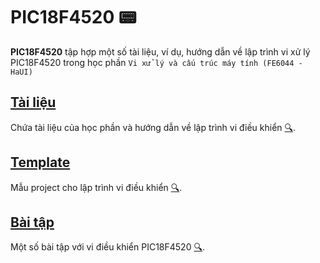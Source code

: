# PIC18F4520 📟

**PIC18F4520** tập hợp một số tài liệu, ví dụ, hướng dẫn về lập trình vi xử lý PIC18F4520 trong học phần `Vi xử lý và cấu trúc máy tính (FE6044 - HaUI)`

## [Tài liệu](Docs)

Chứa tài liệu của học phần và hướng dẫn về lập trình vi điều khiển [🔍](Docs).

## [Template](0_Template)

Mẫu project cho lập trình vi điều khiển [🔍](Template).

## [Bài tập](BaiTap)

Một số bài tập với vi điều khiển PIC18F4520 [🔍](BaiTap).